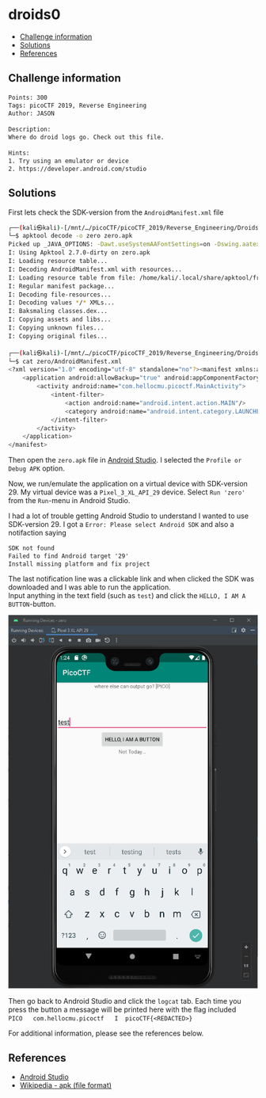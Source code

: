 # droids0

- [Challenge information](#challenge-information)
- [Solutions](#solutions)
- [References](#references)

## Challenge information
```
Points: 300
Tags: picoCTF 2019, Reverse Engineering
Author: JASON

Description:
Where do droid logs go. Check out this file.

Hints:
1. Try using an emulator or device
2. https://developer.android.com/studio
```

## Solutions

First lets check the SDK-version from the `AndroidManifest.xml` file
```bash
┌──(kali㉿kali)-[/mnt/…/picoCTF/picoCTF_2019/Reverse_Engineering/Droids0]
└─$ apktool decode -o zero zero.apk 
Picked up _JAVA_OPTIONS: -Dawt.useSystemAAFontSettings=on -Dswing.aatext=true
I: Using Apktool 2.7.0-dirty on zero.apk
I: Loading resource table...
I: Decoding AndroidManifest.xml with resources...
I: Loading resource table from file: /home/kali/.local/share/apktool/framework/1.apk
I: Regular manifest package...
I: Decoding file-resources...
I: Decoding values */* XMLs...
I: Baksmaling classes.dex...
I: Copying assets and libs...
I: Copying unknown files...
I: Copying original files...

┌──(kali㉿kali)-[/mnt/…/picoCTF/picoCTF_2019/Reverse_Engineering/Droids0]
└─$ cat zero/AndroidManifest.xml 
<?xml version="1.0" encoding="utf-8" standalone="no"?><manifest xmlns:android="http://schemas.android.com/apk/res/android" android:compileSdkVersion="29" android:compileSdkVersionCodename="10" package="com.hellocmu.picoctf" platformBuildVersionCode="29" platformBuildVersionName="10">
    <application android:allowBackup="true" android:appComponentFactory="androidx.core.app.CoreComponentFactory" android:debuggable="true" android:icon="@mipmap/ic_launcher" android:label="@string/app_name" android:roundIcon="@mipmap/ic_launcher_round" android:supportsRtl="true" android:theme="@style/AppTheme">
        <activity android:name="com.hellocmu.picoctf.MainActivity">
            <intent-filter>
                <action android:name="android.intent.action.MAIN"/>
                <category android:name="android.intent.category.LAUNCHER"/>
            </intent-filter>
        </activity>
    </application>
</manifest>  
```

Then open the `zero.apk` file in [Android Studio](https://developer.android.com/studio). I selected the `Profile or Debug APK` option. 

Now, we run/emulate the application on a virtual device with SDK-version 29. My virtual device was a `Pixel_3_XL_API_29` device. Select `Run 'zero'` from the `Run`-menu in Android Studio.

I had a lot of trouble getting Android Studio to understand I wanted to use SDK-version 29. I got a `Error: Please select Android SDK` and also a notifaction saying 
```
SDK not found
Failed to find Android target '29'
Install missing platform and fix project
```

The last notification line was a clickable link and when clicked the SDK was downloaded and I was able to run the application.  
Input anything in the text field (such as `test`) and click the `HELLO, I AM A BUTTON`-button.

![Emulating the Droids0 application](Droids0_Emulation.png)

Then go back to Android Studio and click the `logcat` tab. Each time you press the button a message will be printed here with the flag included  
`PICO   com.hellocmu.picoctf   I  picoCTF{<REDACTED>}`

For additional information, please see the references below.

## References

- [Android Studio](https://developer.android.com/studio)
- [Wikipedia - apk (file format)](https://en.wikipedia.org/wiki/Apk_(file_format))
